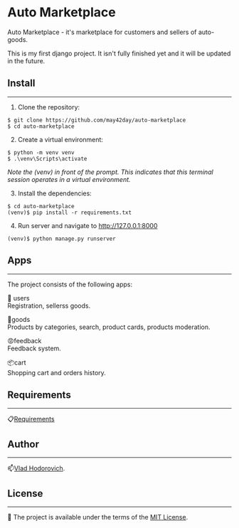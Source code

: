 # Auto Marketplace

Auto Marketplace - it's marketplace for customers and sellers of auto-goods.

This is my first django project. It isn't fully finished yet and it will be updated in the future.

## Install

---

1. Clone the repository:

```
$ git clone https://github.com/may42day/auto-marketplace
$ cd auto-marketplace
```

2. Create a virtual environment:

```
$ python -m venv venv
$ .\venv\Scripts\activate
```

_Note the (venv) in front of the prompt. This indicates that this terminal session operates in a virtual environment._

3. Install the dependencies:

```
$ cd auto-marketplace
(venv)$ pip install -r requirements.txt
```

4. Run server and navigate to http://127.0.0.1:8000

```
(venv)$ python manage.py runserver
```

## Apps

---

The project consists of the following apps:

:busts_in_silhouette: users \
Registration, sellerss goods.

:wrench:goods\
Products by categories, search, product cards, products moderation.

:rage:feedback\
Feedback system.

:package:cart\
Shopping cart and orders history.

## Requirements

---

:clipboard:[Requirements](https://github.com/may42day/)

## Author

---

:mailbox:[Vlad Hodorovich](https://www.linkedin.com/in/may42day/).

## License

---

:bookmark_tabs: The project is available under the terms of the [MIT License](https://github.com/may42day/auto-marketplace/blob/main/LICENSE).
